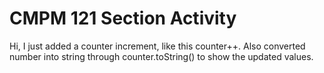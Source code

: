 # CMPM 121 Section Activity

Hi, I just added a counter increment, like this counter++. Also converted number into string through counter.toString() to show the updated values.
